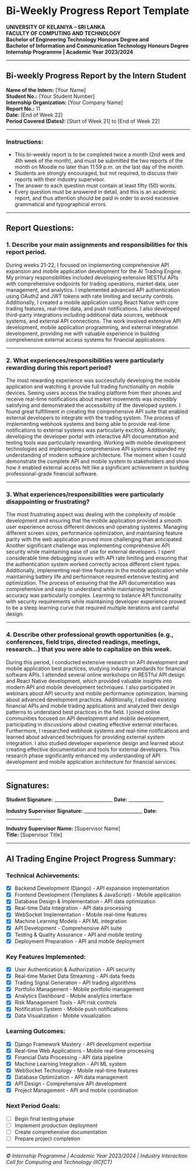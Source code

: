 # Bi-Weekly Progress Report Template

**UNIVERSITY OF KELANIYA – SRI LANKA**  
**FACULTY OF COMPUTING AND TECHNOLOGY**  
**Bachelor of Engineering Technology Honours Degree and**  
**Bachelor of Information and Communication Technology Honours Degree**  
**Internship Programme | Academic Year 2023/2024**

---

## Bi-weekly Progress Report by the Intern Student

**Name of the Intern:** [Your Name]  
**Student No.:** [Your Student Number]  
**Internship Organization:** [Your Company Name]  
**Report No.:** 11  
**Date:** [End of Week 22]  
**Period Covered (Dates):** [Start of Week 21] to [End of Week 22]

---

### Instructions:
- This bi-weekly report is to be completed twice a month (2nd week and 4th week of the month), and must be submitted the two reports of the month on Moodle no later than 11:59 p.m. on the last day of the month.
- Students are strongly encouraged, but not required, to discuss their reports with their industry supervisor.
- The answer to each question must contain at least fifty (50) words.
- Every question must be answered in detail, and this is an academic report, and thus attention should be paid in order to avoid excessive grammatical and typographical errors.

---

## Report Questions:

### 1. Describe your main assignments and responsibilities for this report period.

During weeks 21-22, I focused on implementing comprehensive API expansion and mobile application development for the AI Trading Engine. My primary responsibilities included developing extensive RESTful APIs with comprehensive endpoints for trading operations, market data, user management, and analytics. I implemented advanced API authentication using OAuth2 and JWT tokens with rate limiting and security controls. Additionally, I created a mobile application using React Native with core trading features, real-time data, and push notifications. I also developed third-party integrations including additional data sources, webhook systems, and external API connections. The work involved extensive API development, mobile application programming, and external integration development, providing me with valuable experience in building comprehensive external access systems for financial applications.

---

### 2. What experiences/responsibilities were particularly rewarding during this report period?

The most rewarding experience was successfully developing the mobile application and watching it provide full trading functionality on mobile devices. Seeing users access the trading platform from their phones and receive real-time notifications about market movements was incredibly satisfying and demonstrated the accessibility of the developed system. I found great fulfillment in creating the comprehensive API suite that enabled external developers to integrate with the trading system. The process of implementing webhook systems and being able to provide real-time notifications to external systems was particularly exciting. Additionally, developing the developer portal with interactive API documentation and testing tools was particularly rewarding. Working with mobile development technologies and implementing comprehensive API systems expanded my understanding of modern software architecture. The moment when I could demonstrate the complete API and mobile system to stakeholders and show how it enabled external access felt like a significant achievement in building professional-grade financial software.

---

### 3. What experiences/responsibilities were particularly disappointing or frustrating?

The most frustrating aspect was dealing with the complexity of mobile development and ensuring that the mobile application provided a smooth user experience across different devices and operating systems. Managing different screen sizes, performance optimization, and maintaining feature parity with the web application proved more challenging than anticipated. Another significant challenge was implementing comprehensive API security while maintaining ease of use for external developers. I spent considerable time debugging issues with API rate limiting and ensuring that the authentication system worked correctly across different client types. Additionally, implementing real-time features in the mobile application while maintaining battery life and performance required extensive testing and optimization. The process of ensuring that the API documentation was comprehensive and easy to understand while maintaining technical accuracy was particularly complex. Learning to balance API functionality with security requirements while maintaining developer experience proved to be a steep learning curve that required multiple iterations and careful design.

---

### 4. Describe other professional growth opportunities (e.g., conferences, field trips, directed readings, meetings, research...) that you were able to capitalize on this week.

During this period, I conducted extensive research on API development and mobile application best practices, studying industry standards for financial software APIs. I attended several online workshops on RESTful API design and React Native development, which provided valuable insights into modern API and mobile development techniques. I also participated in webinars about API security and mobile performance optimization, learning about advanced development practices. Additionally, I studied existing financial APIs and mobile trading applications and analyzed their design patterns to understand best practices in the field. I joined online communities focused on API development and mobile development, participating in discussions about creating effective external interfaces. Furthermore, I researched webhook systems and real-time notifications and learned about advanced techniques for providing external system integration. I also studied developer experience design and learned about creating effective documentation and tools for external developers. This research phase significantly enhanced my understanding of API development and mobile application architecture for financial services.

---

## Signatures:

**Student Signature:** _________________________ **Date:** _______________

**Industry Supervisor Signature:** _________________________ **Date:** _______________

**Industry Supervisor Name:** [Supervisor Name]  
**Title:** [Supervisor Title]

---

## AI Trading Engine Project Progress Summary:

### Technical Achievements:
- [x] Backend Development (Django) - API expansion implementation
- [x] Frontend Development (Templates & JavaScript) - Mobile application
- [x] Database Design & Implementation - API data optimization
- [x] Real-time Data Integration - API data processing
- [x] WebSocket Implementation - Mobile real-time features
- [x] Machine Learning Models - API ML integration
- [x] API Development - Comprehensive API suite
- [x] Testing & Quality Assurance - API and mobile testing
- [x] Deployment Preparation - API and mobile deployment

### Key Features Implemented:
- [x] User Authentication & Authorization - API security
- [x] Real-time Market Data Streaming - API data feeds
- [x] Trading Signal Generation - API trading algorithms
- [x] Portfolio Management - Mobile portfolio management
- [x] Analytics Dashboard - Mobile analytics interface
- [x] Risk Management Tools - API risk controls
- [x] Notification System - Mobile push notifications
- [x] Data Visualization - Mobile visualization

### Learning Outcomes:
- [x] Django Framework Mastery - API development expertise
- [x] Real-time Web Applications - Mobile real-time processing
- [x] Financial Data Processing - API data pipeline
- [x] Machine Learning Integration - API ML system
- [x] WebSocket Technology - Mobile real-time features
- [x] Database Optimization - API data management
- [x] API Design - Comprehensive API development
- [x] Project Management - API and mobile coordination

### Next Period Goals:
- [ ] Begin final testing phase
- [ ] Implement production deployment
- [ ] Create comprehensive documentation
- [ ] Prepare project completion

---

*© Internship Programme | Academic Year 2023/2024 | Industry Interaction Cell for Computing and Technology (IICfCT)*







